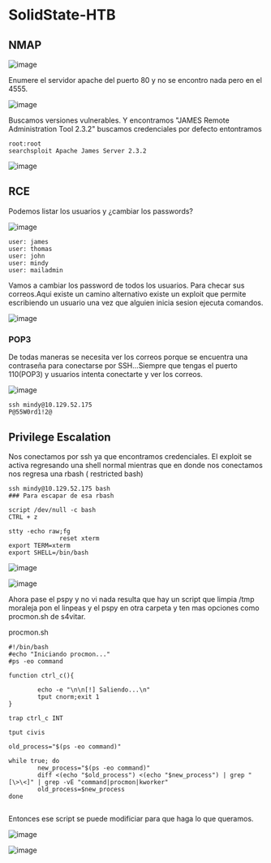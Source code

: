 # SolidState-HTB


## NMAP 

![image](https://github.com/gecr07/SolidState-HTB/assets/63270579/2af3b258-b5fa-4f3d-8c32-34b554d1d35e)

Enumere el servidor apache del puerto 80 y no se encontro nada pero en el 4555.

![image](https://github.com/gecr07/SolidState-HTB/assets/63270579/947e5aa4-82b0-46a3-b31e-fc09db614486)

Buscamos versiones vulnerables. Y encontramos "JAMES Remote Administration Tool 2.3.2" buscamos credenciales por defecto entontramos

```
root:root
searchsploit Apache James Server 2.3.2

```

![image](https://github.com/gecr07/SolidState-HTB/assets/63270579/31772226-8b3b-430b-b37c-bf733edb43be)




## RCE

Podemos listar los usuarios y ¿cambiar los passwords?

![image](https://github.com/gecr07/SolidState-HTB/assets/63270579/4b6c24c5-5a30-4199-b62f-57073072f441)

```
user: james
user: thomas
user: john
user: mindy
user: mailadmin

```

Vamos a cambiar los password de todos los usuarios. Para checar sus correos.Aqui existe un camino alternativo existe un exploit que permite escribiendo un usuario una vez que alguien inicia sesion ejecuta comandos.

![image](https://github.com/gecr07/SolidState-HTB/assets/63270579/71587bc2-b543-4c7f-baee-a390f30f1967)


### POP3 

De todas maneras  se necesita ver los correos porque se encuentra una contraseña para conectarse por SSH...Siempre que tengas el puerto 110(POP3) y usuarios intenta conectarte y ver los correos.


![image](https://github.com/gecr07/SolidState-HTB/assets/63270579/0419a569-ca5f-4588-88ee-c84183459c97)


```
ssh mindy@10.129.52.175
P@55W0rd1!2@

```

## Privilege Escalation

Nos conectamos por ssh ya que encontramos credenciales. El exploit se activa regresando una shell normal mientras que en donde nos conectamos nos regresa una rbash ( restricted bash)

```
ssh mindy@10.129.52.175 bash
### Para escapar de esa rbash

script /dev/null -c bash
CTRL + z

stty -echo raw;fg
              reset xterm
export TERM=xterm
export SHELL=/bin/bash
```

![image](https://github.com/gecr07/SolidState-HTB/assets/63270579/793451bc-8c13-4006-9640-aacc0b6752ef)

![image](https://github.com/gecr07/SolidState-HTB/assets/63270579/288ec71e-3e54-4b88-bde3-cd18c3191469)

Ahora pase el pspy y no vi nada resulta que hay un script que limpia /tmp moraleja pon el linpeas y el pspy en otra carpeta y ten mas opciones como procmon.sh de s4vitar.

procmon.sh

```
#!/bin/bash
#echo "Iniciando procmon..."
#ps -eo command

function ctrl_c(){

        echo -e "\n\n[!] Saliendo...\n"
        tput cnorm;exit 1
}

trap ctrl_c INT

tput civis

old_process="$(ps -eo command)"

while true; do
        new_process="$(ps -eo command)"
        diff <(echo "$old_process") <(echo "$new_process") | grep "[\>\<]" | grep -vE "command|procmon|kworker"
        old_process=$new_process
done


```

Entonces ese script se puede modificiar para que haga lo que queramos.

![image](https://github.com/gecr07/SolidState-HTB/assets/63270579/706f40df-907f-4448-9019-112095241846)

![image](https://github.com/gecr07/SolidState-HTB/assets/63270579/f02152f6-22d3-4421-82ff-1d257f185df6)













































































































